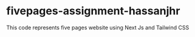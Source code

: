# fivepages-assignment-hassanjhr
 This code represents five pages website using Next Js and Tailwind CSS
